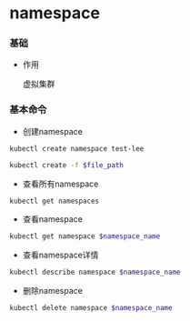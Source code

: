# namespace



### 基础

* 作用

  虚拟集群



### 基本命令

* 创建namespace

```bash
kubectl create namespace test-lee

kubectl create -f $file_path
```



* 查看所有namespace

```bash
kubectl get namespaces
```



* 查看namespace

```bash
kubectl get namespace $namespace_name
```



* 查看namespace详情

```bash
kubectl describe namespace $namespace_name
```



* 删除namespace

```bash
kubectl delete namespace $namespace_name
```

